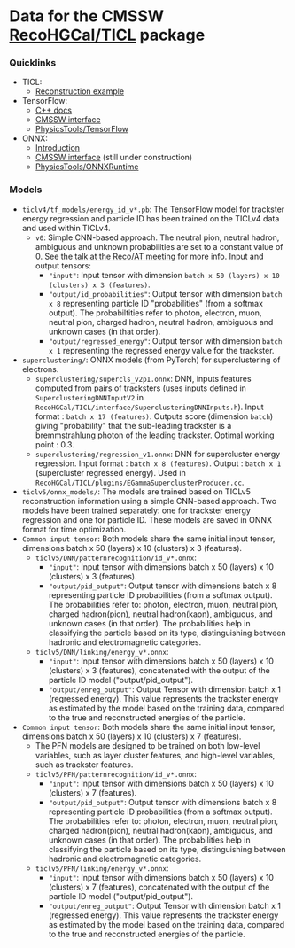 # Data for the CMSSW [RecoHGCal/TICL](https://github.com/cms-sw/cmssw/tree/master/RecoHGCal/TICL) package

### Quicklinks

- TICL:
  - [Reconstruction example](http://hgcal.web.cern.ch/hgcal/Reconstruction/TICL/)
- TensorFlow:
  - [C++ docs](https://www.tensorflow.org/api_docs/cc)
  - [CMSSW interface](https://gitlab.cern.ch/mrieger/CMSSW-DNN)
  - [PhysicsTools/TensorFlow](https://github.com/cms-sw/cmssw/tree/master/PhysicsTools/TensorFlow)
- ONNX:
  - [Introduction](https://onnx.ai/onnx/intro/)
  - [CMSSW interface](https://github.com/cms-sw/) (still under construction)
  - [PhysicsTools/ONNXRuntime](https://github.com/cms-sw/cmssw/tree/master/PhysicsTools/ONNXRuntime)

### Models

- `ticlv4/tf_models/energy_id_v*.pb`: The TensorFlow model for trackster energy regression and particle ID has been trained on the TICLv4 data and used within TICLv4.
  - `v0`: Simple CNN-based approach. The neutral pion, neutral hadron, ambiguous and unknown probabilities are set to a constant value of 0. See the [talk at the Reco/AT meeting](https://indico.cern.ch/event/841640/contributions/3534140/attachments/1896780/3129591/2019-08-23_rieger_hgcal_ticl_eid.pdf) for more info. Input and output tensors:
    - `"input"`: Input tensor with dimension `batch x 50 (layers) x 10 (clusters) x 3 (features)`.
    - `"output/id_probabilities"`: Output tensor with dimension `batch x 8` representing particle ID "probabilities" (from a softmax output). The probabiltities refer to photon, electron, muon, neutral pion, charged hadron, neutral hadron, ambiguous and unknown cases (in that order).
    - `"output/regressed_energy"`: Output tensor with dimension `batch x 1` representing the regressed energy value for the trackster.
 - `superclustering/`: ONNX models (from PyTorch) for superclustering of electrons. 
   - `superclustering/supercls_v2p1.onnx`: DNN, inputs features computed from pairs of tracksters (uses inputs defined in `SuperclusteringDNNInputV2` in `RecoHGCal/TICL/interface/SuperclusteringDNNInputs.h`). Input format : `batch x 17 (features)`. Outputs score (dimension `batch`) giving "probability" that the sub-leading trackster is a bremmstrahlung photon of the leading trackster. Optimal working point : 0.3.
   - `superclustering/regression_v1.onnx`: DNN for supercluster energy regression. Input format : `batch x 8 (features)`. Output : `batch x 1` (supercluster regressed energy). Used in `RecoHGCal/TICL/plugins/EGammaSuperclusterProducer.cc`.
- `ticlv5/onnx_models/`: The models are trained based on TICLv5 reconstruction information using a simple CNN-based approach. Two models have been trained separately: one for trackster energy regression and one for particle ID. These models are saved in ONNX format for time optimization.
- `Common input tensor`: Both models share the same initial input tensor, dimensions batch x 50 (layers) x 10 (clusters) x 3 (features).
  - `ticlv5/DNN/patternrecognition/id_v*.onnx`:
    - `"input"`: Input tensor with dimensions batch x 50 (layers) x 10 (clusters) x 3 (features).
    - `"output/pid_output"`: Output tensor with dimensions batch x 8 representing particle ID probabilities (from a softmax output). The probabilities refer to: photon, electron, muon, neutral pion, charged hadron(pion), neutral hadron(kaon), ambiguous, and unknown cases (in that order). The probabilities help in classifying the particle based on its type, distinguishing between hadronic and electromagnetic categories.
  - `ticlv5/DNN/linking/energy_v*.onnx`:
    - `"input"`: Input tensor with dimensions batch x 50 (layers) x 10 (clusters) x 3 (features), concatenated with the output of the particle ID model ("output/pid_output").
    - `"output/enreg_output"`: Output Tensor with dimension batch x 1 (regressed energy). This value represents the trackster energy as estimated by the model based on the training data, compared to the true and reconstructed energies of the particle.
- `Common input tensor`: Both models share the same initial input tensor, dimensions batch x 50 (layers) x 10 (clusters) x 7 (features).
  - The PFN models are designed to be trained on both low-level variables, such as layer cluster features, and high-level variables, such as trackster features.
  - `ticlv5/PFN/patternrecognition/id_v*.onnx`:
    - `"input"`: Input tensor with dimensions batch x 50 (layers) x 10 (clusters) x 7 (features).
    - `"output/pid_output"`: Output tensor with dimensions batch x 8 representing particle ID probabilities (from a softmax output). The probabilities refer to: photon, electron, muon, neutral pion, charged hadron(pion), neutral hadron(kaon), ambiguous, and unknown cases (in that order). The probabilities help in classifying the particle based on its type, distinguishing between hadronic and electromagnetic categories.
  - `ticlv5/PFN/linking/energy_v*.onnx`:
    - `"input"`: Input tensor with dimensions batch x 50 (layers) x 10 (clusters) x 7 (features), concatenated with the output of the particle ID model ("output/pid_output").
    - `"output/enreg_output"`: Output Tensor with dimension batch x 1 (regressed energy). This value represents the trackster energy as estimated by the model based on the training data, compared to the true and reconstructed energies of the particle.
